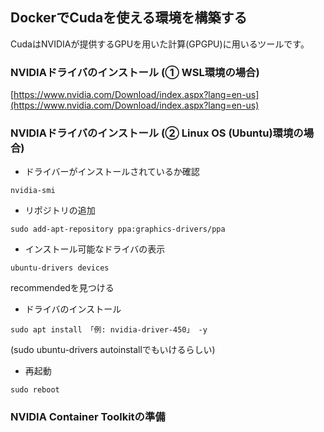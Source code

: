 ## DockerでCudaを使える環境を構築する
CudaはNVIDIAが提供するGPUを用いた計算(GPGPU)に用いるツールです。

### NVIDIAドライバのインストール (① WSL環境の場合)
[https://www.nvidia.com/Download/index.aspx?lang=en-us](https://www.nvidia.com/Download/index.aspx?lang=en-us)

### NVIDIAドライバのインストール (② Linux OS (Ubuntu)環境の場合)
- ドライバーがインストールされているか確認
```
nvidia-smi
```
- リポジトリの追加
```
sudo add-apt-repository ppa:graphics-drivers/ppa
```
- インストール可能なドライバの表示
```
ubuntu-drivers devices
```
recommendedを見つける

- ドライバのインストール
```
sudo apt install 「例: nvidia-driver-450」 -y
```
(sudo ubuntu-drivers autoinstallでもいけるらしい)

- 再起動
```
sudo reboot
```

### NVIDIA Container Toolkitの準備
